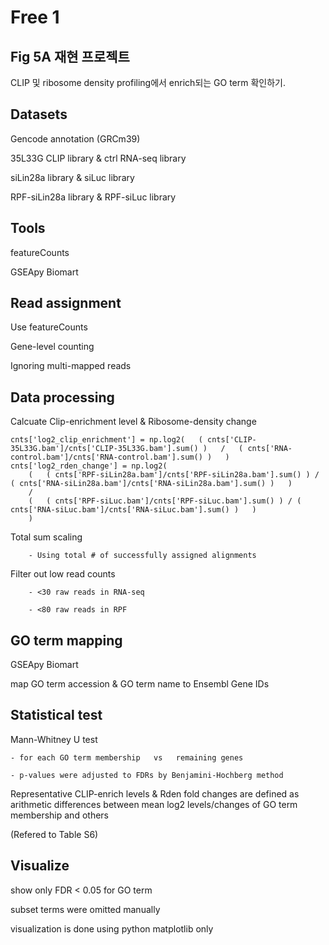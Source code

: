 # Free 1

## Fig 5A 재현 프로젝트
CLIP 및 ribosome density profiling에서 enrich되는 GO term 확인하기.


## Datasets
Gencode annotation (GRCm39)

35L33G CLIP library   &   ctrl RNA-seq library

siLin28a library   &   siLuc library

RPF-siLin28a library   &   RPF-siLuc library 


## Tools
featureCounts

GSEApy Biomart


## Read assignment
Use featureCounts

Gene-level counting

Ignoring multi-mapped reads


## Data processing 
Calcuate Clip-enrichment level & Ribosome-density change
```
cnts['log2_clip_enrichment'] = np.log2(   ( cnts['CLIP-35L33G.bam']/cnts['CLIP-35L33G.bam'].sum() )   /   ( cnts['RNA-control.bam']/cnts['RNA-control.bam'].sum() )   )
cnts['log2_rden_change'] = np.log2(  
    (   ( cnts['RPF-siLin28a.bam']/cnts['RPF-siLin28a.bam'].sum() ) / ( cnts['RNA-siLin28a.bam']/cnts['RNA-siLin28a.bam'].sum() )   )
    /
    (   ( cnts['RPF-siLuc.bam']/cnts['RPF-siLuc.bam'].sum() ) / ( cnts['RNA-siLuc.bam']/cnts['RNA-siLuc.bam'].sum() )   )   
    )
```
Total sum scaling

        - Using total # of successfully assigned alignments

Filter out low read counts

        - <30 raw reads in RNA-seq
        
        - <80 raw reads in RPF


## GO term mapping
GSEApy Biomart

map GO term accession & GO term name to Ensembl Gene IDs


## Statistical test
Mann-Whitney U test

    - for each GO term membership   vs   remaining genes

    - p-values were adjusted to FDRs by Benjamini-Hochberg method

Representative CLIP-enrich levels & Rden fold changes are defined as arithmetic differences 
between mean log2 levels/changes of GO term membership and others

(Refered to Table S6)



## Visualize
show only FDR < 0.05 for GO term

subset terms were omitted manually  

visualization is done using python matplotlib only

